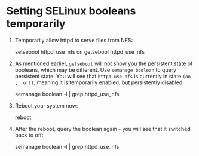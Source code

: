 # Setting SELinux booleans temporarily

1. Temporarily allow httpd to serve files from NFS:

    setsebool httpd_use_nfs on
    getsebool httpd_use_nfs

3. As mentioned earlier, `getsebool` will not show you the persistent state of booleans, which may be different.
   Use `semanage boolean` to query persistent state. You will see that `httpd_use_nfs` is currently in state
   `(on   ,  off)`, meaning it is temporarily enabled, but persistently disabled:

     semanage boolean -l | grep httpd_use_nfs

4. Reboot your system now:

     reboot

5. After the reboot, query the boolean again - you will see that it switched back to off:

     semanage boolean -l | grep httpd_use_nfs
